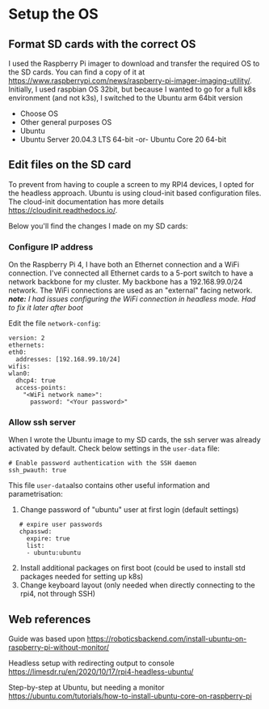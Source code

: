 # Setup the OS #
## Format SD cards with the correct OS ##
I used the Raspberry Pi imager to download and transfer the required OS to the SD cards. You can find a copy of it at https://www.raspberrypi.com/news/raspberry-pi-imager-imaging-utility/.
Initially, I used raspbian OS 32bit, but because I wanted to go for a full k8s environment (and not k3s), I switched to the Ubuntu arm 64bit version

* Choose OS
* Other general purposes OS
* Ubuntu
* Ubuntu Server 20.04.3 LTS 64-bit -or- Ubuntu Core 20 64-bit

## Edit files on the SD card ##
To prevent from having to couple a screen to my RPI4 devices, I opted for the headless approach. Ubuntu is using cloud-init based configuration files. The cloud-init documentation has more details https://cloudinit.readthedocs.io/.

Below you'll find the changes I made on my SD cards:

### Configure IP address ###
On the Raspberry Pi 4, I have both an Ethernet connection and a WiFi connection. I've connected all Ethernet cards to a 5-port switch to have a network backbone for my cluster. My backbone has a 192.168.99.0/24 network. The WiFi connections are used as an "external" facing network.
***note:** I had issues configuring the WiFi connection in headless mode. Had to fix it later after boot*

Edit the file `network-config`:

```
version: 2
ethernets:
eth0:
  addresses: [192.168.99.10/24]
wifis:
wlan0:
  dhcp4: true
  access-points:
	"<WiFi network name>":
	  password: "<Your password>"

```
### Allow ssh server ###
When I wrote the Ubuntu image to my SD cards, the ssh server was already activated by default. Check below settings in the `user-data` file:

```
# Enable password authentication with the SSH daemon
ssh_pwauth: true
```

This file `user-data`also contains other useful information and parametrisation:

1. Change password of "ubuntu" user at first login (default settings)

```   # On first boot, set the (default) ubuntu user's password to "ubuntu" and
   # expire user passwords
   chpasswd:
     expire: true
     list:
     - ubuntu:ubuntu
```

2. Install additional packages on first boot (could be used to install std packages needed for setting up k8s)
3. Change keyboard layout (only needed when directly connecting to the rpi4, not through SSH)

## Web references ##

Guide was based upon https://roboticsbackend.com/install-ubuntu-on-raspberry-pi-without-monitor/

Headless setup with redirecting output to console https://limesdr.ru/en/2020/10/17/rpi4-headless-ubuntu/

Step-by-step at Ubuntu, but needing a monitor https://ubuntu.com/tutorials/how-to-install-ubuntu-core-on-raspberry-pi
